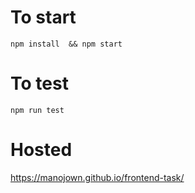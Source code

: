 # To start 
```npm install  && npm start ```

# To test 
  ```npm run test```
  
# Hosted 
  https://manojown.github.io/frontend-task/